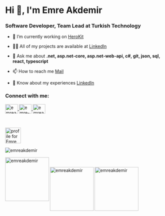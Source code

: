<h1 align="left">Hi 👋, I'm Emre Akdemir</h1>
<h3 align="left">Software Developer, Team Lead at Turkish Technology</h3>

- 🔭 I’m currently working on [HeroKit](https://github.com/emreakdemir/HeroKit)

- 👨‍💻 All of my projects are available at [LinkedIn](https://linkedin.com/in/emreakdemir)

- 💬 Ask me about **.net, asp.net-core, asp.net-web-api, c#, git, json, sql, react, typescript**

- 📫 How to reach me [Mail](mailto:me@emreakdemir.dev)

- 📄 Know about my experiences [LinkedIn](https://linkedin.com/in/emreakdemir)

<h3 align="left">Connect with me:</h3>
<p align="left">
  <a href="https://linkedin.com/in/emreakdemir" target="blank">
    <img align="center" src="https://raw.githubusercontent.com/rahuldkjain/github-profile-readme-generator/master/src/images/icons/Social/linked-in-alt.svg" alt="emreakdemir" height="30" width="40" />
  </a>
  <a href="https://stackoverflow.com/users/emre-akdemir" target="blank">
    <img align="center" src="https://raw.githubusercontent.com/rahuldkjain/github-profile-readme-generator/master/src/images/icons/Social/stack-overflow.svg" alt="emre-akdemir" height="30" width="40" />
  </a>
  <a href="https://www.hackerrank.com/emreakdemir" target="blank">
    <img align="center" src="https://raw.githubusercontent.com/rahuldkjain/github-profile-readme-generator/master/src/images/icons/Social/hackerrank.svg" alt="emreakdemir" height="30" width="40" />
  </a>
</p>

<br />

<p align="left">
  <a href="https://stackoverflow.com/users/13548895/emre-akdemir?theme=dark">
    <img src="https://stackoverflow.com/users/flair/13548895.png" height="50" alt="profile for Emre Akdemir at Stack Overflow, Q&amp;A for professional and enthusiast programmers" title="profile for Emre Akdemir at Stack Overflow, Q&amp;A for professional and enthusiast programmers">
  </a>
</p>
<p align="left"> 
  <img src="https://github-profile-trophy.vercel.app/?username=emreakdemir&ryo-ma&theme=chalk&row=1&column=6&margin-w=15&no-bg=true&no-frame=true" alt="emreakdemir" />
</p>
<p align="left">
  <img height="140" align="left" src="https://github-readme-stats.vercel.app/api/top-langs?username=emreakdemir&show_icons=true&locale=en&layout=compact&theme=highcontrast&no-bg=true&no-frame=true&include_all_commits=true&hide=html,css" alt="emreakdemir" />
</p>
<br />
<p align="left">
  <img height="140" align="left" src="https://github-readme-stats.vercel.app/api?username=emreakdemir&show_icons=true&locale=en&layout=compact&theme=highcontrast&no-bg=true&no-frame=true" alt="emreakdemir" />
  
  <img height="140" align="left" src="https://github-readme-streak-stats.herokuapp.com/?user=emreakdemir&layout=compact&theme=highcontrast&no-bg=true&no-frame=true&include_all_commits=true" alt="emreakdemir" />
</p>
